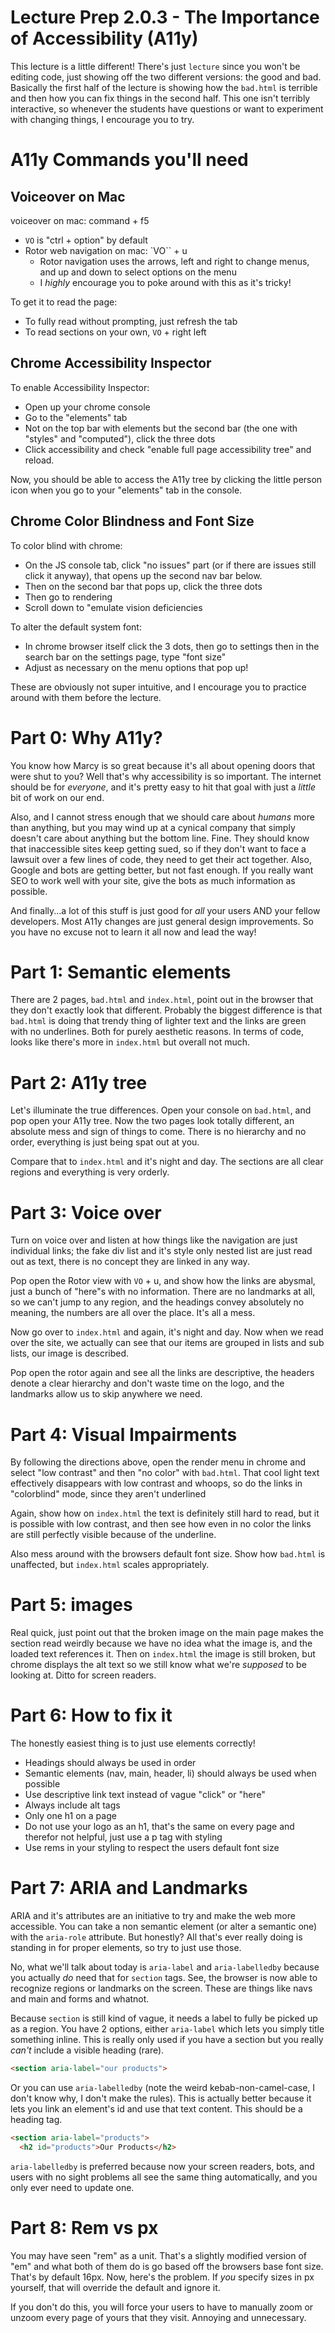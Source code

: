 # Lecture Prep 2.0.3 - The Importance of Accessibility (A11y)

This lecture is a little different! There's just `lecture` since you won't be editing code, just showing off the two different versions: the good and bad. Basically the first half of the lecture is showing how the `bad.html` is terrible and then how you can fix things in the second half. This one isn't terribly interactive, so whenever the students have questions or want to experiment with changing things, I encourage you to try.

# A11y Commands you'll need

## Voiceover on Mac
voiceover on mac: command + f5
- `VO` is "ctrl + option" by default
- Rotor web navigation on mac: `VO`` + u
  - Rotor navigation uses the arrows, left and right to change menus, and up and down to select options on the menu
  - I *highly* encourage you to poke around with this as it's tricky!

To get it to read the page:
- To fully read without prompting, just refresh the tab
- To read sections on your own, `VO` + right left

## Chrome Accessibility Inspector
To enable Accessibility Inspector:
- Open up your chrome console
- Go to the "elements" tab
- Not on the top bar with elements but the second bar (the one with "styles" and "computed"), click the three dots
- Click accessibility and check "enable full page accessibility tree" and reload.

Now, you should be able to access the A11y tree by clicking the little person icon when you go to your "elements" tab in the console.

## Chrome Color Blindness and Font Size
To color blind with chrome:
- On the JS console tab, click "no issues" part (or if there are issues still click it anyway), that opens up the second nav bar below.
- Then on the second bar that pops up, click the three dots
- Then go to rendering
- Scroll down to "emulate vision deficiencies

To alter the default system font:
- In chrome browser itself click the 3 dots, then go to settings then in the search bar on the settings page, type "font size"
- Adjust as necessary on the menu options that pop up!


These are obviously not super intuitive, and I encourage you to practice around with them before the lecture.


# Part 0: Why A11y?
You know how Marcy is so great because it's all about opening doors that were shut to you? Well that's why accessibility is so important. The internet should be for *everyone*, and it's pretty easy to hit that goal with just a *little* bit of work on our end.

Also, and I cannot stress enough that we should care about *humans* more than anything, but you may wind up at a cynical company that simply doesn't care about anything but the bottom line. Fine. They should know that inaccessible sites keep getting sued, so if they don't want to face a lawsuit over a few lines of code, they need to get their act together. Also, Google and bots are getting better, but not fast enough. If you really want SEO to work well with your site, give the bots as much information as possible.

And finally...a lot of this stuff is just good for *all* your users AND your fellow developers. Most A11y changes are just general design improvements. So you have no excuse not to learn it all now and lead the way!

# Part 1: Semantic elements
There are 2 pages, `bad.html` and `index.html`, point out in the browser that they don't exactly look that different. Probably the biggest difference is that `bad.html` is doing that trendy thing of lighter text and the links are green with no underlines. Both for purely aesthetic reasons. In terms of code, looks like there's more in `index.html` but overall not much.

# Part 2: A11y tree
Let's illuminate the true differences. Open your console on `bad.html`, and pop open your A11y tree. Now the two pages look totally different, an absolute mess and sign of things to come. There is no hierarchy and no order, everything is just being spat out at you.

Compare that to `index.html` and it's night and day. The sections are all clear regions and everything is very orderly.

# Part 3: Voice over
Turn on voice over and listen at how things like the navigation are just individual links; the fake div list and it's style only nested list are just read out as text, there is no concept they are linked in any way.

Pop open the Rotor view with `VO` + u, and show how the links are abysmal, just a bunch of "here"s with no information. There are no landmarks at all, so we can't jump to any region, and the headings convey absolutely no meaning, the numbers are all over the place. It's all a mess.

Now go over to `index.html` and again, it's night and day. Now when we read over the site, we actually can see that our items are grouped in lists and sub lists, our image is described.

Pop open the rotor again and see all the links are descriptive, the headers denote a clear hierarchy and don't waste time on the logo, and the landmarks allow us to skip anywhere we need.

# Part 4: Visual Impairments
By following the directions above, open the render menu in chrome and select "low contrast" and then "no color" with `bad.html`. That cool light text effectively disappears with low contrast and whoops, so do the links in "colorblind" mode, since they aren't underlined

Again, show how on `index.html` the text is definitely still hard to read, but it is possible with low contrast, and then see how even in no color the links are still perfectly visible because of the underline.

Also mess around with the browsers default font size. Show how `bad.html` is unaffected, but `index.html` scales appropriately.

# Part 5: images
Real quick, just point out that the broken image on the main page makes the section read weirdly because we have no idea what the image is, and the loaded text references it. Then on `index.html` the image is still broken, but chrome displays the alt text so we still know what we're *supposed* to be looking at. Ditto for screen readers.

# Part 6: How to fix it
The honestly easiest thing is to just use elements correctly!
- Headings should always be used in order
- Semantic elements (nav, main, header, li) should always be used when possible
- Use descriptive link text instead of vague "click" or "here"
- Always include alt tags
- Only one h1 on a page
- Do not use your logo as an h1, that's the same on every page and therefor not helpful, just use a p tag with styling
- Use rems in your styling to respect the users default font size

# Part 7: ARIA and Landmarks
ARIA and it's attributes are an initiative to try and make the web more accessible. You can take a non semantic element (or alter a semantic one) with the `aria-role` attribute. But honestly? All that's ever really doing is standing in for proper elements, so try to just use those.

No, what we'll talk about today is `aria-label` and `aria-labelledby` because you actually *do* need that for `section` tags. See, the browser is now able to recognize regions or landmarks on the screen. These are things like navs and main and forms and whatnot.

Because `section` is still kind of vague, it needs a label to fully be picked up as a region. You have 2 options, either `aria-label` which lets you simply title something inline. This is really only used if you have a section but you really *can't* include a visible heading (rare).

```html
<section aria-label="our products">
```

Or you can use `aria-labelledby` (note the weird kebab-non-camel-case, I don't know why, I don't make the rules). This is actually better because it lets you link an element's id and use that text content. This should be a heading tag.

```html
<section aria-label="products">
  <h2 id="products">Our Products</h2>
```

`aria-labelledby` is preferred because now your screen readers, bots, and users with no sight problems all see the same thing automatically, and you only ever need to update one.

# Part 8: Rem vs px
You may have seen "rem" as a unit. That's a slightly modified version of "em" and what both of them do is go based off the browsers base font size. That's by default 16px. Now, here's the problem. If *you* specify sizes in px yourself, that will override the default and ignore it.

If you don't do this, you will force your users to have to manually zoom or unzoom every page of yours that they visit. Annoying and unnecessary.


